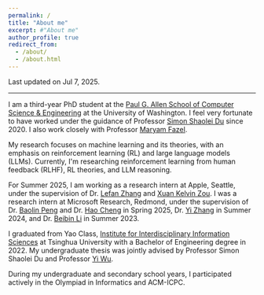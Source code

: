 ```yaml
---
permalink: /
title: "About me"
excerpt: #"About me"
author_profile: true
redirect_from: 
  - /about/
  - /about.html
---
```


Last updated on Jul 7, 2025.

---

I am a third-year PhD student at the [Paul G. Allen School of Computer Science & Engineering](https://www.cs.washington.edu/) at the University of Washington.
I feel very fortunate to have worked under the guidance of Professor [Simon Shaolei Du](https://simonshaoleidu.com/) since 2020.
I also work closely with Professor [Maryam Fazel](https://people.ece.uw.edu/fazel_maryam/).

My research focuses on machine learning and its theories, with an emphasis on reinforcement learning (RL) and large language models (LLMs).
Currently, I'm researching reinforcement learning from human feedback (RLHF), RL theories, and LLM reasoning.

For Summer 2025, I am working as a research intern at Apple, Seattle, under the supervision of Dr. [Lefan Zhang](https://scholar.google.com/citations?user=QYBQP_wAAAAJ&hl=en) and [Xuan Kelvin Zou](https://scholar.google.com/citations?user=gSqwyvsAAAAJ&hl=en).
I was a research intern at Microsoft Research, Redmond, under the supervision of Dr. [Baolin Peng](https://www.microsoft.com/en-us/research/people/baolinpeng/) and Dr. [Hao Cheng](https://sites.google.com/site/hcheng2site) in Spring 2025, Dr. [Yi Zhang](https://www.yi-zhang.me/) in Summer 2024, and Dr. [Beibin Li](https://www.beibinli.com/) in Summer 2023.

I graduated from Yao Class, [Institute for Interdisciplinary Information Sciences](https://iiis.tsinghua.edu.cn/en/) at Tsinghua University with a Bachelor of Engineering degree in 2022.
My undergraduate thesis was jointly advised by Professor Simon Shaolei Du and Professor [Yi Wu](https://jxwuyi.weebly.com/).

During my undergraduate and secondary school years, I participated actively in the Olympiad in Informatics and ACM-ICPC.